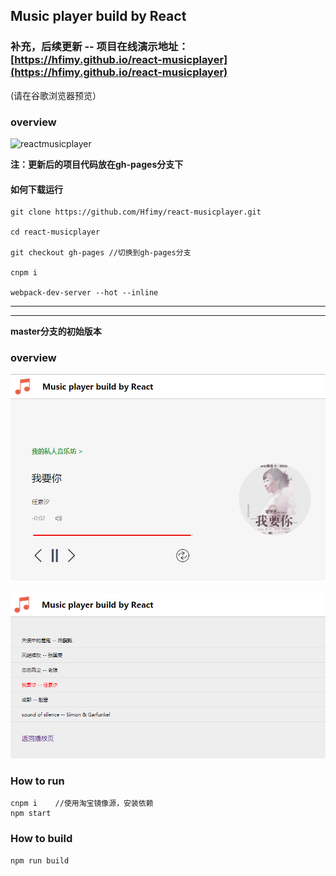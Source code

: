 ## Music player build by React

### 补充，后续更新 -- 项目在线演示地址：[https://hfimy.github.io/react-musicplayer](https://hfimy.github.io/react-musicplayer)
(请在谷歌浏览器预览）

### overview
![reactmusicplayer](https://github.com/Hfimy/react-musicplayer/blob/master/public/image/reactmusicplayer.gif?raw=true)

**注：更新后的项目代码放在gh-pages分支下**

#### 如何下载运行
```
git clone https://github.com/Hfimy/react-musicplayer.git

cd react-musicplayer

git checkout gh-pages //切换到gh-pages分支

cnpm i

webpack-dev-server --hot --inline
```

*****
- - -

**master分支的初始版本**

### overview
![player.png](https://github.com/Hfimy/react-musicplayer/blob/master/public/image/player.png?raw=true)

![musicList.png](https://github.com/Hfimy/react-musicplayer/blob/master/public/image/musicList.png?raw=true)

### How to run
```
cnpm i    //使用淘宝镜像源，安装依赖
npm start
```
### How to build
```
npm run build
```

